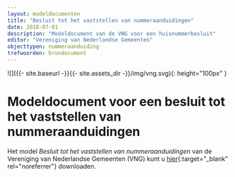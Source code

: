 ```yaml
---
layout: modeldocumenten
title: "Besluit tot het vaststellen van nummeraanduidingen"
date: 2018-07-01
description: "Modeldocument van de VNG voor een huisnummerbesluit"
editor: "Vereniging van Nederlandse Gemeenten"
objecttypen: nummeraanduiding
trefwoorden: brondocument
---
```


![]({{- site.baseurl -}}{{- site.assets_dir -}}/img/vng.svg){: height="100px" }

# Modeldocument voor een besluit tot het vaststellen van nummeraanduidingen

Het model _Besluit tot het vaststellen van nummeraanduidingen_ van de Vereniging van Nederlandse Gemeenten (VNG) kunt u [hier](https://www.vngrealisatie.nl/sites/default/files/2018-05/Model%20besluit%20nummeraanduiding%20Wet%20BAG%202018.doc){:target="_blank" rel="noreferrer"} downloaden.
